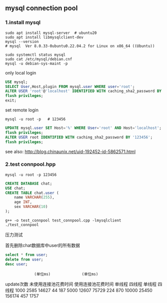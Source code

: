 ## mysql connection pool

### 1.install mysql

```shell
sudo apt install mysql-server  # ubuntu20 
sudo apt install libmysqlclient-dev
mysql --version
# mysql  Ver 8.0.33-0ubuntu0.22.04.2 for Linux on x86_64 ((Ubuntu))
```

```shell
sudo systemctl status mysql
sudo cat /etc/mysql/debian.cnf 
mysql -u debian-sys-maint -p
```

only local login
```sql
USE mysql;
SELECT User,Host,plugin FROM mysql.user WHERE user='root';
ALTER USER 'root'@'localhost' IDENTIFIED WITH caching_sha2_password BY '123456'; 
flush privileges;
exit;
```

set remote login
```shell
mysql -u root -p   # 123456
```

```sql
UPDATE mysql.user SET Host='%' WHERE User='root' AND Host='localhost';
flush privileges;
ALTER USER root IDENTIFIED WITH caching_sha2_password BY '123456';
flush privileges;
```

see also:
http://blog.chinaunix.net/uid-192452-id-5862571.html


### 2.test connpool.hpp


```shell
mysql -u root -p 123456
``` 

```sql
CREATE DATABASE chat;
USE chat;
CREATE TABLE chat.user (
    name VARCHAR(255),
    age INT,
    sex VARCHAR(10)
);
```

```shell
g++ -o test_connpool test_connpool.cpp -lmysqlclient
./test_connpool
```

压力测试

首先删除chat数据库中user的所有数据
```sql
select * from user;
delete from user;
desc user;
```
                 (单位ms)              (单位ms)
update次数   未使用连接池花费时间    使用连接池花费时间
               单线程   四线程        单线程   四线程
1000           2585     14627         44      187
5000           12607    75729         224     870
10000          25450    156174        457     1757








